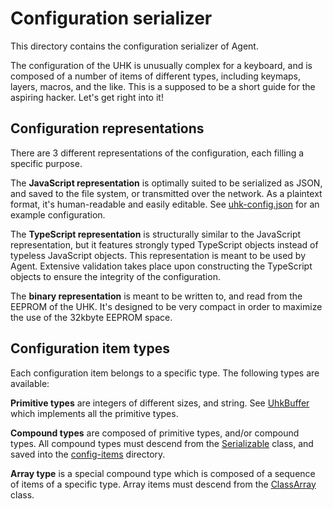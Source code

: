 # Configuration serializer

This directory contains the configuration serializer of Agent. 

The configuration of the UHK is unusually complex for a keyboard, and is composed of a number of items of different types, including keymaps, layers, macros, and the like. This is a supposed to be a short guide for the aspiring hacker. Let's get right into it!

## Configuration representations

There are 3 different representations of the configuration, each filling a specific purpose.

The **JavaScript representation** is optimally suited to be serialized as JSON, and saved to the file system, or transmitted over the network. As a plaintext format, it's human-readable and easily editable. See [uhk-config.json](uhk-config.json) for an example configuration. 

The **TypeScript representation** is structurally similar to the JavaScript representation, but it features strongly typed TypeScript objects instead of typeless JavaScript objects. This representation is meant to be used by Agent. Extensive validation takes place upon constructing the TypeScript objects to ensure the integrity of the configuration.

The **binary representation** is meant to be written to, and read from the EEPROM of the UHK. It's designed to be very compact in order to maximize the use of the 32kbyte EEPROM space.

## Configuration item types

Each configuration item belongs to a specific type. The following types are available:

**Primitive types** are integers of different sizes, and string. See [UhkBuffer](UhkBuffer.ts) which implements all the primitive types.

**Compound types** are composed of primitive types, and/or compound types. All compound types must descend from the [Serializable](Serializable.ts) class, and saved into the [config-items](config-items) directory.

**Array type** is a special compound type which is composed of a sequence of items of a specific type. Array items must descend from the [ClassArray](ClassArray.ts) class.
